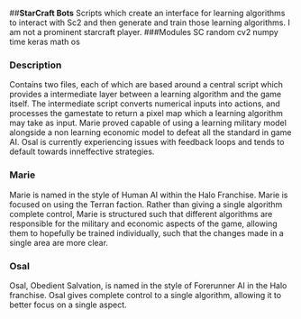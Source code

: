 ##**StarCraft Bots**
Scripts which create an interface for learning algorithms to interact with Sc2 and then generate and train those learning algorithms.  I am not a prominent starcraft player.
###Modules
SC
random
cv2
numpy
time
keras
math
os
### Description
Contains two files, each of which are based around a central script which provides a intermediate layer between a learning algorithm and the game itself. The intermediate script converts numerical inputs into actions, and processes the gamestate to return a pixel map which a learning algorithm may take as input. Marie proved capable of using a learning military model alongside a non learning economic model to defeat all the standard in game AI. Osal is currently experiencing issues with feedback loops and tends to default towards inneffective strategies.
### Marie
Marie is named in the style of Human AI within the Halo Franchise. Marie is focused on using the Terran faction.  Rather than giving a single algorithm complete control, Marie is structured such that different algorithms are responsible for the military and economic aspects of the game, allowing them to hopefully be trained individually, such that the changes made in a single area are more clear.
### Osal
Osal, Obedient Salvation, is named in the style of Forerunner AI in the Halo franchise. Osal gives complete control to a single algorithm, allowing it to better focus on a single aspect.
